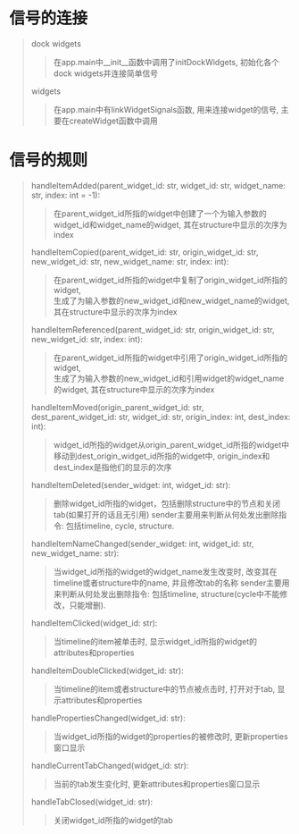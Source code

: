 # 信号的连接
> dock widgets
>> 在app.main中__init__函数中调用了initDockWidgets, 初始化各个dock widgets并连接简单信号  
>
> widgets
>> 在app.main中有linkWidgetSignals函数, 用来连接widget的信号, 主要在createWidget函数中调用
>

# 信号的规则
> handleItemAdded(parent_widget_id: str, widget_id: str, widget_name: str, index: int = -1):
>> 在parent_widget_id所指的widget中创建了一个为输入参数的widget_id和widget_name的widget, 其在structure中显示的次序为index
>
> handleItemCopied(parent_widget_id: str, origin_widget_id: str, new_widget_id: str, new_widget_name: str, index: int):
>> 在parent_widget_id所指的widget中复制了origin_widget_id所指的widget,  
>> 生成了为输入参数的new_widget_id和new_widget_name的widget, 其在structure中显示的次序为index
>
> handleItemReferenced(parent_widget_id: str, origin_widget_id: str, new_widget_id: str, index: int):
>> 在parent_widget_id所指的widget中引用了origin_widget_id所指的widget,  
>> 生成了为输入参数的new_widget_id和引用widget的widget_name的widget, 其在structure中显示的次序为index
> 
> handleItemMoved(origin_parent_widget_id: str, dest_parent_widget_id: str, widget_id: str, origin_index: int, dest_index: int):
>> widget_id所指的widget从origin_parent_widget_id所指的widget中移动到dest_origin_widget_id所指的widget中, 
>> origin_index和dest_index是指他们的显示的次序
> 
> handleItemDeleted(sender_widget: int, widget_id: str):
>> 删除widget_id所指的widget，包括删除structure中的节点和关闭tab(如果打开的话且无引用)
>> sender主要用来判断从何处发出删除指令: 包括timeline, cycle, structure.
>
> handleItemNameChanged(sender_widget: int, widget_id: str, new_widget_name: str):
>> 当widget_id所指的widget的widget_name发生改变时, 改变其在timeline或者structure中的name, 并且修改tab的名称
>> sender主要用来判断从何处发出删除指令: 包括timeline, structure(cycle中不能修改，只能增删).
>
> handleItemClicked(widget_id: str):
>> 当timeline的item被单击时, 显示widget_id所指的widget的attributes和properties
>
> handleItemDoubleClicked(widget_id: str):
>> 当timeline的item或者structure中的节点被点击时, 打开对于tab, 显示attributes和properties
>
> handlePropertiesChanged(widget_id: str):
>> 当widget_id所指的widget的properties的被修改时, 更新properties窗口显示
>
> handleCurrentTabChanged(widget_id: str):
>> 当前的tab发生变化时, 更新attributes和properties窗口显示
>
> handleTabClosed(widget_id: str):
>> 关闭widget_id所指的widget的tab
